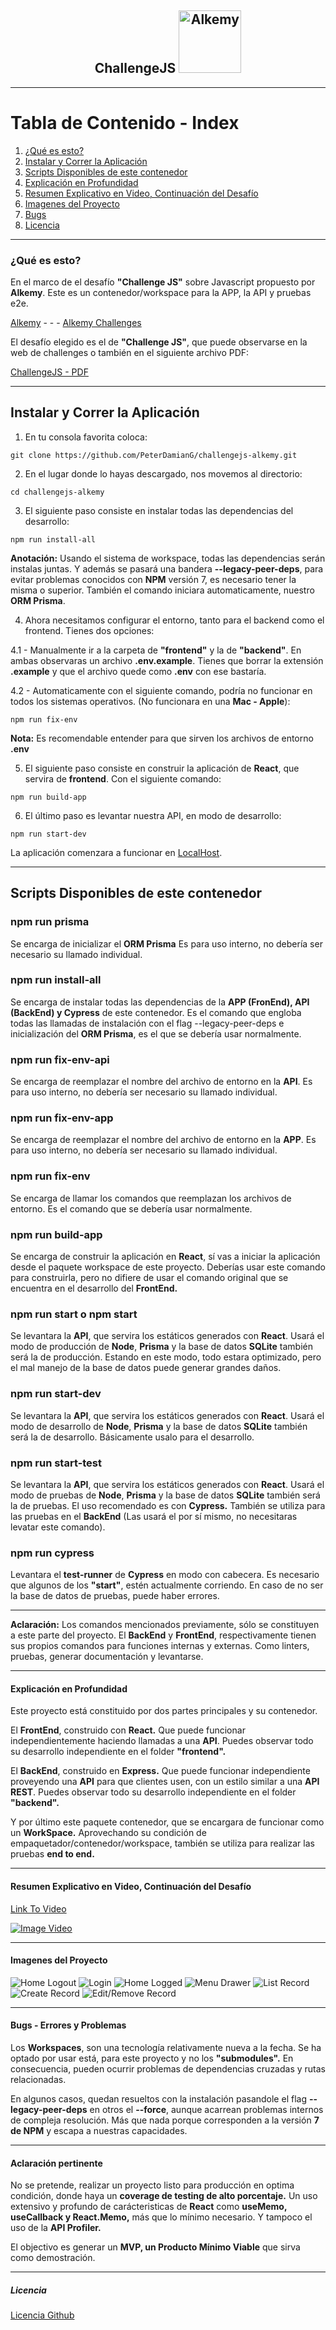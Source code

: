 <h2 align="center">
  ChallengeJS 
  <img src="https://www.alkemy.org/assets/images/logo-header.png" alt="Alkemy" width="100" />
</h2>

---

# Tabla de Contenido - Index

1. [¿Qué es esto?](#what)
2. [Instalar y Correr la Aplicación](#run)
3. [Scripts Disponibles de este contenedor](#scripts)
4. [Explicación en Profundidad](#deep)
5. [Resumen Explicativo en Video, Continuación del Desafío](#video)
6. [Imagenes del Proyecto](#img)
7. [Bugs](#bugs)
8. [Licencia](#license)

---

### ¿Qué es esto? <a name="what"></a>

En el marco de el desafío <b>"Challenge JS"</b> sobre Javascript propuesto por <b>Alkemy</b>.
Este es un contenedor/workspace para la APP, la API y pruebas e2e.

[Alkemy](https://www.alkemy.org/) - - - [Alkemy Challenges](https://www.alkemy.org/challenges)

El desafío elegido es el de <b>"Challenge JS"</b>, que puede observarse en la web de challenges o también en el siguiente archivo PDF:

[ChallengeJS - PDF](ChallengeJS.pdf)

---

## Instalar y Correr la Aplicación <a name="run"></a>

1. En tu consola favorita coloca:

`git clone https://github.com/PeterDamianG/challengejs-alkemy.git`

2. En el lugar donde lo hayas descargado, nos movemos al directorio:

`cd challengejs-alkemy`

3. El siguiente paso consiste en instalar todas las dependencias del desarrollo:

`npm run install-all`

<b>Anotación:</b> Usando el sistema de workspace, todas las dependencias serán instalas juntas. Y además se pasará una bandera <b>--legacy-peer-deps</b>, para evitar problemas conocidos con <b>NPM</b> versión 7, es necesario tener la misma o superior. También el comando iniciara automaticamente, nuestro <b>ORM Prisma</b>.

4. Ahora necesitamos configurar el entorno, tanto para el backend como el frontend. Tienes dos opciones:

4.1 - Manualmente ir a la carpeta de <b>"frontend"</b> y la de <b>"backend"</b>. En ambas observaras un archivo <b>.env.example</b>. Tienes que borrar la extensión <b>.example</b> y que el archivo quede como <b>.env</b> con ese bastaría.

4.2 - Automaticamente con el siguiente comando, podría no funcionar en todos los sistemas operativos. (No funcionara en una <b>Mac - Apple</b>):

`npm run fix-env`

<b>Nota:</b> Es recomendable entender para que sirven los archivos de entorno <b>.env</b>

5. El siguiente paso consiste en construir la aplicación de <b>React</b>, que servira de <b>frontend</b>. Con el siguiente comando:

`npm run build-app`

6. El último paso es levantar nuestra API, en modo de desarrollo:

`npm run start-dev`

La aplicación comenzara a funcionar en [LocalHost](http://localhost:3001/).

---

## Scripts Disponibles de este contenedor <a name="scripts"></a>

### npm run prisma

Se encarga de inicializar el <b>ORM Prisma</b> Es para uso interno, no debería ser necesario su llamado individual.

### npm run install-all

Se encarga de instalar todas las dependencias de la <b>APP (FronEnd), API (BackEnd) y Cypress</b> de este contenedor. Es el comando que engloba todas las llamadas de instalación con el flag --legacy-peer-deps e inicialización del <b>ORM Prisma</b>, es el que se debería usar normalmente.

### npm run fix-env-api

Se encarga de reemplazar el nombre del archivo de entorno en la <b>API</b>. Es para uso interno, no debería ser necesario su llamado individual.

### npm run fix-env-app

Se encarga de reemplazar el nombre del archivo de entorno en la <b>APP</b>. Es para uso interno, no debería ser necesario su llamado individual.

### npm run fix-env

Se encarga de llamar los comandos que reemplazan los archivos de entorno. Es el comando que se debería usar normalmente.

### npm run build-app

Se encarga de construir la aplicación en <b>React</b>, sí vas a iniciar la aplicación desde el paquete workspace de este proyecto. Deberías usar este comando para construirla, pero no difiere de usar el comando original que se encuentra en el desarrollo del <b>FrontEnd.</b>

### npm run start o npm start

Se levantara la <b>API</b>, que servira los estáticos generados con <b>React</b>. Usará el modo de producción de <b>Node</b>, <b>Prisma</b> y la base de datos <b>SQLite</b> también será la de producción. Estando en este modo, todo estara optimizado, pero el mal manejo de la base de datos puede generar grandes daños.

### npm run start-dev

Se levantara la <b>API</b>, que servira los estáticos generados con <b>React</b>. Usará el modo de desarrollo de <b>Node</b>, <b>Prisma</b> y la base de datos <b>SQLite</b> también será la de desarrollo. Básicamente usalo para el desarrollo.

### npm run start-test

Se levantara la <b>API</b>, que servira los estáticos generados con <b>React</b>. Usará el modo de pruebas de <b>Node</b>, <b>Prisma</b> y la base de datos <b>SQLite</b> también será la de pruebas. El uso recomendado es con <b>Cypress.</b> También se utiliza para las pruebas en el <b>BackEnd</b> (Las usará el por sí mismo, no necesitaras levatar este comando).

### npm run cypress

Levantara el <b>test-runner</b> de <b>Cypress</b> en modo con cabecera. Es necesario que algunos de los <b>"start"</b>, estén actualmente corriendo. En caso de no ser la base de datos de pruebas, puede haber errores.

---

<b>Aclaración:</b> Los comandos mencionados previamente, sólo se constituyen a este parte del proyecto. El <b>BackEnd</b> y <b>FrontEnd</b>, respectivamente tienen sus propios comandos para funciones internas y externas. Como linters, pruebas, generar documentación y levantarse.

---

#### Explicación en Profundidad <a name="deep"></a>

Este proyecto está constituido por dos partes principales y su contenedor.

El <b>FrontEnd</b>, construido con <b>React.</b> Que puede funcionar independientemente haciendo llamadas a una <b>API</b>. Puedes observar todo su desarrollo independiente en el folder <b>"frontend".</b>

El <b>BackEnd</b>, construido en <b>Express.</b> Que puede funcionar independiente proveyendo una <b>API</b> para que clientes usen, con un estilo similar a una <b>API REST</b>. Puedes observar todo su desarrollo independiente en el folder <b>"backend".</b>

Y por último este paquete contenedor, que se encargara de funcionar como un <b>WorkSpace.</b> Aprovechando su condición de empaquetador/contenedor/workspace, también se utiliza para realizar las pruebas <b>end to end.</b>

---

#### Resumen Explicativo en Video, Continuación del Desafío <a name="video"></a>

[Link To Video](https://www.youtube.com/watch?v=iWzPz-VCxcc "Challenge JS FullStack Alkemy")

[![Image Video](http://img.youtube.com/vi/iWzPz-VCxcc/0.jpg)](http://www.youtube.com/watch?v=iWzPz-VCxcc "Video Title")

---

#### Imagenes del Proyecto <a name="img"></a>

![Home Logout](img/home-logout.jpg)
![Login](img/login.jpg)
![Home Logged](img/home-logged.jpg)
![Menu Drawer](img/menu-drawer.jpg)
![List Record](img/list-record.jpg)
![Create Record](img/create-record.jpg)
![Edit/Remove Record](img/edit-remove-record.jpg)

---

#### Bugs - Errores y Problemas <a name="bugs"></a>

Los <b>Workspaces</b>, son una tecnología relativamente nueva a la fecha. Se ha optado por usar está, para este proyecto y no los <b>"submodules".</b> En consecuencia, pueden ocurrir problemas de dependencias cruzadas y rutas relacionadas.

En algunos casos, quedan resueltos con la instalación pasandole el flag <b>--legacy-peer-deps</b> en otros el <b>--force</b>, aunque acarrean problemas internos de compleja resolución. Más que nada porque corresponden a la versión <b>7 de NPM</b> y escapa a nuestras capacidades.

---

#### Aclaración pertinente

No se pretende, realizar un proyecto listo para producción en optima condición, donde haya un <b>coverage de testing de alto porcentaje.</b> Un uso extensivo y profundo de carácteristicas de <b>React</b> como <b>useMemo, useCallback y React.Memo,</b> más que lo mínimo necesario. Y tampoco el uso de la <b>API Profiler.</b>

El objectivo es generar un <b>MVP, un Producto Mínimo Viable</b> que sirva como demostración.

---

##### Licencia <a name="license"></a>

[Licencia Github](LICENSE)
